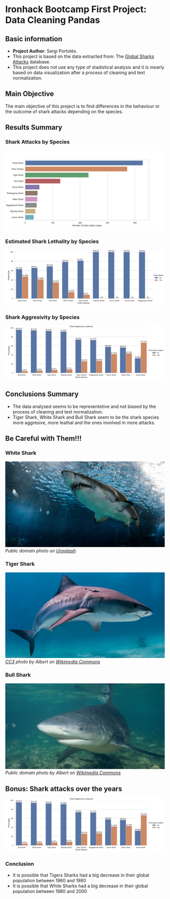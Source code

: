 # Ironhack Bootcamp First Project: Data Cleaning Pandas

## Basic information
* **Project Author**: Sergi Portolés. 
* This project is based on the data extracted from: The [Global Sharks Attacks](https://www.kaggle.com/datasets/teajay/global-shark-attacks) database.
* This project does not use any type of stadistical analysis and it is mearly based on data visualization after a process of cleaning and text normalization.
## Main Objective
The main objective of this project is to find differences in the behaviour or the outcome of shark attacks depending on the species.
## Results Summary
### Shark Attacks by Species
![Shark Attacks by Species](./images/shark-species.png)
### Estimated Shark Lethality by Species
![Estimated Shark Lethality by Species](./images/lethality.png)
### Shark Aggresivity by Species
![Shark Aggresivity by Species](./images/aggresivity.png)
## Conclusions Summary
* The data analysed seems to be representetive and not biased by the process of cleaning and text normalization.
* Tiger Shark, White Shark and Bull Shark seem to be the shark species more aggresive, more leathal and the ones involved in more attacks.

## Be Careful with Them!!!

### White Shark
![White Shark](./images/white-shark.jpg)
*Public domain photo on [Unsplash](https://unsplash.com/)*
### Tiger Shark
![Tiger Shark](./images/tiger-shark.jpg)
*[CC3](https://creativecommons.org/licenses/by-sa/3.0) photo by Albert on [Wikimedia Commons](https://commons.wikimedia.org/wiki/File:Tiger_shark.jpg)*
### Bull Shark
![Bull Shark](./images/bull-shark.jpg)
*Public domain photo by Albert on [Wikimedia Commons](https://commons.wikimedia.org/w/index.php?curid=1723717)*

## Bonus: Shark attacks over the years
![Shark Attacks over Years](./images/aggresivity.png)
### Conclusion
* It is possible that Tigers Sharks had a big decrease in their global population between 1960 and 1980
* It is possible that White Sharks had a big decrease in their global population between 1980 and 2000